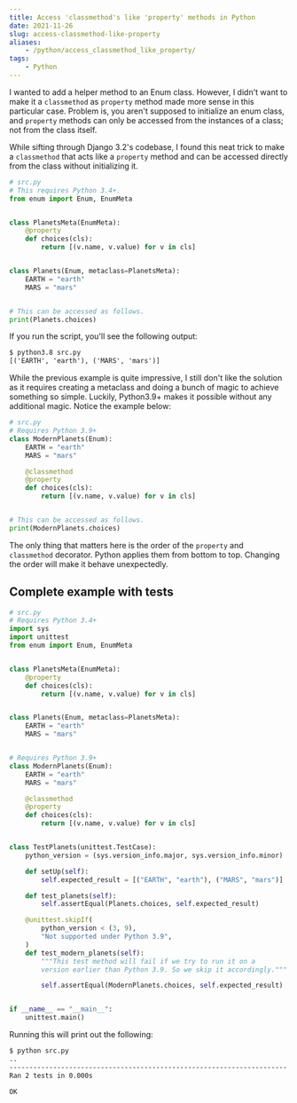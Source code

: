 ```yaml
---
title: Access 'classmethod's like 'property' methods in Python
date: 2021-11-26
slug: access-classmethod-like-property
aliases:
    - /python/access_classmethod_like_property/
tags:
    - Python
---
```


I wanted to add a helper method to an Enum class. However, I didn't want to make it a
`classmethod` as `property` method made more sense in this particular case. Problem is, you
aren't supposed to initialize an enum class, and `property` methods can only be accessed
from the instances of a class; not from the class itself.

While sifting through Django 3.2's codebase, I found this neat trick to make a `classmethod`
that acts like a `property` method and can be accessed directly from the class without
initializing it.

```py
# src.py
# This requires Python 3.4+.
from enum import Enum, EnumMeta


class PlanetsMeta(EnumMeta):
    @property
    def choices(cls):
        return [(v.name, v.value) for v in cls]


class Planets(Enum, metaclass=PlanetsMeta):
    EARTH = "earth"
    MARS = "mars"


# This can be accessed as follows.
print(Planets.choices)
```

If you run the script, you'll see the following output:

```txt
$ python3.8 src.py
[('EARTH', 'earth'), ('MARS', 'mars')]
```

While the previous example is quite impressive, I still don't like the solution as it
requires creating a metaclass and doing a bunch of magic to achieve something so simple.
Luckily, Python3.9+ makes it possible without any additional magic. Notice the example
below:

```py
# src.py
# Requires Python 3.9+
class ModernPlanets(Enum):
    EARTH = "earth"
    MARS = "mars"

    @classmethod
    @property
    def choices(cls):
        return [(v.name, v.value) for v in cls]


# This can be accessed as follows.
print(ModernPlanets.choices)
```

The only thing that matters here is the order of the `property` and `classmethod` decorator.
Python applies them from bottom to top. Changing the order will make it behave unexpectedly.

## Complete example with tests

```py
# src.py
# Requires Python 3.4+
import sys
import unittest
from enum import Enum, EnumMeta


class PlanetsMeta(EnumMeta):
    @property
    def choices(cls):
        return [(v.name, v.value) for v in cls]


class Planets(Enum, metaclass=PlanetsMeta):
    EARTH = "earth"
    MARS = "mars"


# Requires Python 3.9+
class ModernPlanets(Enum):
    EARTH = "earth"
    MARS = "mars"

    @classmethod
    @property
    def choices(cls):
        return [(v.name, v.value) for v in cls]


class TestPlanets(unittest.TestCase):
    python_version = (sys.version_info.major, sys.version_info.minor)

    def setUp(self):
        self.expected_result = [("EARTH", "earth"), ("MARS", "mars")]

    def test_planets(self):
        self.assertEqual(Planets.choices, self.expected_result)

    @unittest.skipIf(
        python_version < (3, 9),
        "Not supported under Python 3.9",
    )
    def test_modern_planets(self):
        """This test method will fail if we try to run it on a
        version earlier than Python 3.9. So we skip it accordingly."""

        self.assertEqual(ModernPlanets.choices, self.expected_result)


if __name__ == "__main__":
    unittest.main()
```

Running this will print out the following:

```txt
$ python src.py
..
----------------------------------------------------------------------
Ran 2 tests in 0.000s

OK
```
